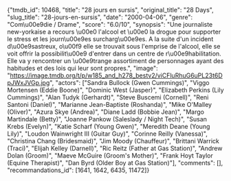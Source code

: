{"tmdb_id": 10468, "title": "28 jours en sursis", "original_title": "28 Days", "slug_title": "28-jours-en-sursis", "date": "2000-04-06", "genre": "Com\u00e9die / Drame", "score": "6.0/10", "synopsis": "Une journaliste new-yorkaise a recours \u00e0 l'alcool et \u00e0 la drogue pour supporter le stress et les journ\u00e9es surcharg\u00e9es. A la suite d'un incident d\u00e9sastreux, o\u00f9 elle se trouvait sous l'emprise de l'alcool, elle se voit offrir la possibilit\u00e9 d'entrer dans un centre de r\u00e9habilitation. Elle va y rencontrer un \u00e9trange assortiment de personnages ayant des habitudes et des lois qui leur sont propres.", "image": "https://image.tmdb.org/t/p/w185_and_h278_bestv2/viCFluRhuG6uPL23t6DpJWxJVGp.jpg", "actors": ["Sandra Bullock (Gwen Cummings)", "Viggo Mortensen (Eddie Boone)", "Dominic West (Jasper)", "Elizabeth Perkins (Lily Cummings)", "Alan Tudyk (Gerhardt)", "Steve Buscemi (Cornell)", "Reni Santoni (Daniel)", "Marianne Jean-Baptiste (Roshanda)", "Mike O'Malley (Oliver)", "Azura Skye (Andrea)", "Diane Ladd (Bobbie Jean)", "Margo Martindale (Betty)", "Joanne Pankow (Saleslady / Night Tech)", "Susan Krebs (Evelyn)", "Katie Scharf (Young Gwen)", "Meredith Deane (Young Lily)", "Loudon Wainwright III (Guitar Guy)", "Corinne Reilly (Vanessa)", "Christina Chang (Bridesmaid)", "Jim Moody (Chauffeur)", "Brittani Warrick (Traci)", "Elijah Kelley (Darnell)", "Ric Reitz (Father at Gas Station)", "Andrew Dolan (Groom)", "Maeve McGuire (Groom's Mother)", "Frank Hoyt Taylor (Equine Therapist)", "Dan Byrd (Older Boy at Gas Station)"], "comments": [], "recommandations_id": [1641, 1642, 6435, 11472]}